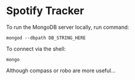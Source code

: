 # Spotify Tracker

To run the MongoDB server locally, run command:
```
mongod --dbpath DB_STRING_HERE
```

To connect via the shell:
```
mongo
```
Although compass or robo are more useful...

